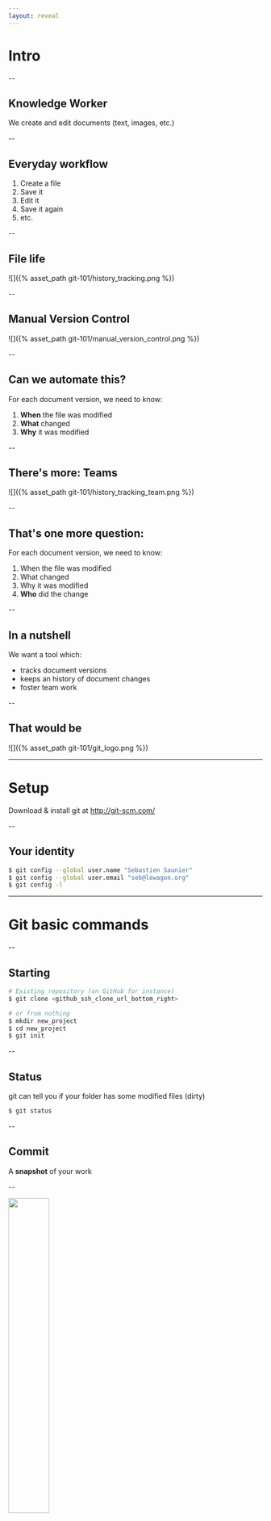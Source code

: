 ```yaml
---
layout: reveal
---
```


# Intro

--

## Knowledge Worker

We create and edit documents (text, images, etc.)

--

## Everyday workflow

1. Create a file
1. Save it
1. Edit it
1. Save it again
1. etc.

--

## File life

![]({% asset_path git-101/history_tracking.png %})

--

## Manual Version Control

![]({% asset_path git-101/manual_version_control.png %})

--

## Can we automate this?

For each document version, we need to know:

1. **When** the file was modified
1. **What** changed
1. **Why** it was modified

--

## There's more: Teams

![]({% asset_path git-101/history_tracking_team.png %})

--

## That's one more question:

For each document version, we need to know:

1. When the file was modified
1. What changed
1. Why it was modified
1. **Who** did the change

--

## In a nutshell

We want a tool which:

- tracks document versions
- keeps an history of document changes
- foster team work

--

## That would be

![]({% asset_path git-101/git_logo.png %})

---

# Setup

Download & install git at http://git-scm.com/

--

## Your identity

```bash
$ git config --global user.name "Sebastien Saunier"
$ git config --global user.email "seb@lewagon.org"
$ git config -l
```

---

# Git basic commands

--

## Starting

```bash
# Existing repository (on GitHub for instance)
$ git clone <github_ssh_clone_url_bottom_right>

# or from nothing
$ mkdir new_project
$ cd new_project
$ git init
```

--

## Status

git can tell you if your folder
has some modified files (dirty)

```bash
$ git status
```

--

## Commit

A **snapshot** of your work

--

<img src="http://upload.wikimedia.org/wikipedia/commons/thumb/b/b4/Vincent_Willem_van_Gogh_128.jpg/1024px-Vincent_Willem_van_Gogh_128.jpg" width="40%">

--

## Commit - How to

A **commit** is a 3-steps job.

```bash
# Select which file to add to the commit
$ git add <file_1_which_has_been_modified>
$ git add <file_2_which_has_been_modified>

# Take a snapshot of what is in the staging area.
$ git commit --message "A meaningful message about this change"
```

--

## Diff

If `git status` tells you something changed, you can inspect exactly what changed:

```bash
$ git diff
$ git diff <a_specific_file_or_folder>
```

--

## Log

Show commit history with:

```bash
$ git log
```

---

# Branching

--

## One feature == One branch

--

```bash
$ git branch my-feature
```

![]({% asset_path git-101/branching_1.png %})

--

2 commits happen in the `my-feature` branch

![]({% asset_path git-101/branching_2.png %})

```bash
$ git checkout my-feature
$ git commit (x2)
```

--

In the meantime, one commit happened in the `master` branch

![]({% asset_path git-101/branching_3.png %})

```bash
$ git checkout master
$ git commit (x1)
```

--

## Merge

![]({% asset_path git-101/branching_4.png %})

```bash
$ git checkout master
$ git diff master..my-feature
$ git merge my-feature
```

--

## Clean-up

![]({% asset_path git-101/branching_5.png %})

```bash
$ git branch -d my-feature
```

--

## Visualization

http://www.wei-wang.com/ExplainGitWithD3

---

# Remote

--

![]({% asset_path git-101/remote.png %})

--

## We need a remote!

Go to GitHub, create a repo: https://github.com/new

```bash
$ git remote add origin git@github.com:<username>/<project>.git
```

--

## Push

Share the code with your team, and the world

```bash
# Generic command
$ git push <remote> <branch>

# What we'll use
$ git push origin master
```

--

## Pull

```bash
# Generic command
$ git pull <remote> <branch>

# What we'll use
$ git pull origin master
```

---

# GitHub Desktop App

[mac.github.com](https://mac.github.com)
or [windows.github.com](https://windows.github.com)

---

![](https://raw.githubusercontent.com/github/media/master/octocats/octocat.png)

[Octodex](https://octodex.github.com/)

--

## Repository page

Examples

- [lewagon/surfcamp](https://github.com/lewagon/surfcamp)
- [rails/rails](https://github.com/rails/rails)

--

## Profile page

Example: [defunkt](https://github.com/defunkt)

--

## Pull Requests

Team workflow

--

## Forks

Open Source contribution

--

## GitHub Pages

Hosting your website for free!